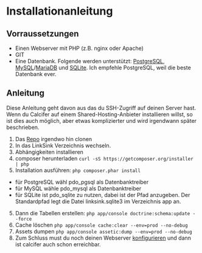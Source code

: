 # Installationanleitung

## Vorraussetzungen

  * Einen Webserver mit PHP (z.B. nginx oder Apache)
  * GIT
  * Eine Datenbank. Folgende werden unterstützt: [PostgreSQL](http://www.postgresql.org), [MySQL](https://www.mysql.com)/[MariaDB](https://mariadb.org) und [SQLite](https://www.sqlite.org). Ich empfehle PostgreSQL, weil die beste Datenbank ever.

## Anleitung

Diese Anleitung geht davon aus das du SSH-Zugriff auf deinen Server hast. Wenn du Calcifer auf einem Shared-Hosting-Anbieter installieren willst, so ist dies auch möglich, aber etwas komplizierter und wird irgendwann später beschrieben.

1. Das [Repo](https://github.com/andibraeu/LinkSink.git) irgendwo hin clonen
2. In das LinkSink Verzeichnis wechseln.
3. Abhängigkeiten installieren
 1. composer herunterladen ```curl -sS https://getcomposer.org/installer | php```
 2. Installation ausführen: ```php composer.phar install```
  - für PostgreSQL wähl pdo_pgsql als Datenbanktreiber
  - für MySQL wähle pdo_mysql als Datenbanktreiber
  - für SQLite ist pdo_sqlite zu nutzen, dabei ist der Pfad anzugeben. Der Standardpfad legt die Datei linksink.sqlite3 im Verzeichnis app an.
5. Dann die Tabellen erstellen: ```php app/console doctrine:schema:update --force```
6. Cache löschen ```php app/console cache:clear --env=prod --no-debug```
7. Assets dumpen ```php app/console assetic:dump --env=prod --no-debug```
6. Zum Schluss must du noch deinen Webserver [konfigurieren](http://symfony.com/doc/current/cookbook/configuration/web_server_configuration.html) und dann ist calcifer auch schon erreichbar.
